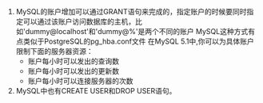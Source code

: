 1.  MySQL的账户增加可以通过GRANT语句来完成的，指定账户的时候要同时指定可以通过该账户访问数据库的主机，比如'dummy@localhost'和'dummy@%'是两个不同的账户
MySQL这种方式有点类似于PostgreSQL的pg_hba.conf文件
在MySQL 5.1中,你可以为具体账户限制下面的服务器资源：
    + 账户每小时可以发出的查询数
    + 账户每小时可以发出的更新数
    + 账户每小时可以连接服务器的次数
2. MySQL中也有CREATE USER和DROP USER语句。
